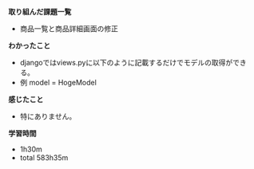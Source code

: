 
**取り組んだ課題一覧**
* 商品一覧と商品詳細画面の修正

**わかったこと**
* djangoではviews.pyに以下のように記載するだけでモデルの取得ができる。
 * 例 model = HogeModel
  
**感じたこと**
* 特にありません。

**学習時間**
* 1h30m
 * total 583h35m
